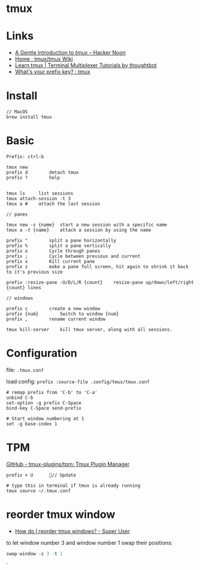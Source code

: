 # tmux

# Links

* [A Gentle Introduction to tmux – Hacker Noon](https://hackernoon.com/a-gentle-introduction-to-tmux-8d784c404340)
* [Home · tmux/tmux Wiki](https://github.com/tmux/tmux/wiki)
* [Learn tmux | Terminal Multiplexer Tutorials by thoughtbot](https://thoughtbot.com/upcase/tmux)
* [What's your prefix key? : tmux](https://www.reddit.com/r/tmux/comments/4a1694/whats_your_prefix_key/)

# Install

```
// MacOS
brew install tmux
```

# Basic

```
Prefix: ctrl-b

tmux new
prefix d		detach tmux
prefix ?		help


tmux ls		list sessions
tmux attach-session -t 3
tmux a #	attach the last session

// panes

tmux new -s {name}	start a new session with a specific name
tmux a -t {name}	attach a session by using the name

prefix "		split a pane horizontally
prefix %		split a pane vertically
prefix o		Cycle through panes
prefix ;		Cycle between previous and current
prefix x		Kill current pane
prefix z		make a pane full screen, hit again to shrink it back to it's previous size

prefix :resize-pane -U/D/L/R {count} 	resize-pane up/down/left/right {count} lines

// windows

prefix c		create a new window
prefix {num}		Switch to window {num}
prefix ,		rename current window

tmux kill-server	kill tmux server, along with all sessions.
```

# Configuration

file: `.tmux.conf`

load config: `prefix :source-file .config/tmux/tmux.conf`

```
# remap prefix from 'C-b' to 'C-a'
unbind C-b
set-option -g prefix C-Space
bind-key C-Space send-prefix

# Start window numbering at 1
set -g base-index 1
```

# TPM

[GitHub - tmux-plugins/tpm: Tmux Plugin Manager](https://github.com/tmux-plugins/tpm)

```
prefix + U 		// Update

# type this in terminal if tmux is already running
tmux source ~/.tmux.conf
```

# reorder tmux window

* [How do I reorder tmux windows? - Super User](https://superuser.com/questions/343572/how-do-i-reorder-tmux-windows)

to let window number 3 and window number 1 swap their positions:

```go
swap-window -s 3 -t 1
```
`
